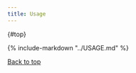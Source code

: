```yaml
---
title: Usage
---
```


<a id="__top"></a>
[](){#top}

{% include-markdown "../USAGE.md" %}

[Back to top](#top)
